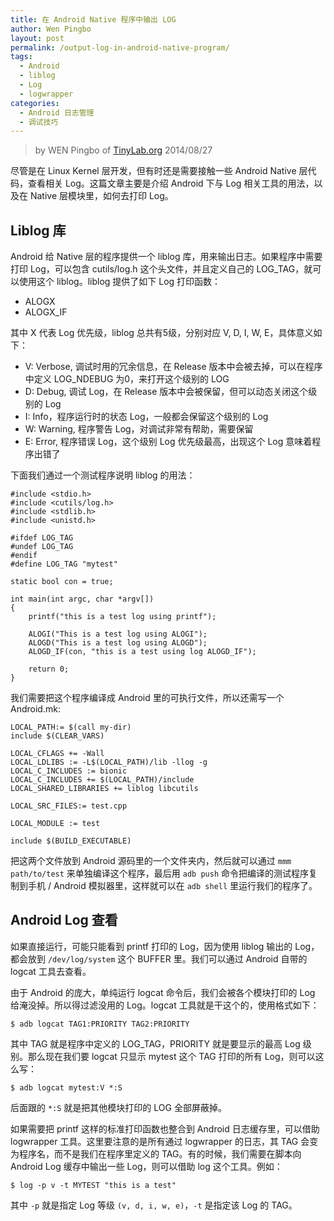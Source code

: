 ```yaml
---
title: 在 Android Native 程序中输出 LOG
author: Wen Pingbo
layout: post
permalink: /output-log-in-android-native-program/
tags:
  - Android
  - liblog
  - Log
  - logwrapper
categories:
  - Android 日志管理
  - 调试技巧
---
```


> by WEN Pingbo of [TinyLab.org][2]
> 2014/08/27

尽管是在 Linux Kernel 层开发，但有时还是需要接触一些 Android Native 层代码，查看相关 Log。这篇文章主要是介绍 Android 下与 Log 相关工具的用法，以及在 Native 层模块里，如何去打印 Log。

## Liblog 库

Android 给 Native 层的程序提供一个 liblog 库，用来输出日志。如果程序中需要打印 Log，可以包含 cutils/log.h 这个头文件，并且定义自己的 LOG_TAG，就可以使用这个 liblog。liblog 提供了如下 Log 打印函数：

  * ALOGX
  * ALOGX_IF

其中 X 代表 Log 优先级，liblog 总共有5级，分别对应 V, D, I, W, E，具体意义如下：

  * V: Verbose, 调试时用的冗余信息，在 Release 版本中会被去掉，可以在程序中定义 LOG_NDEBUG 为0，来打开这个级别的 LOG
  * D: Debug, 调试 Log，在 Release 版本中会被保留，但可以动态关闭这个级别的 Log
  * I: Info，程序运行时的状态 Log，一般都会保留这个级别的 Log
  * W: Warning, 程序警告 Log，对调试非常有帮助，需要保留
  * E: Error, 程序错误 Log，这个级别 Log 优先级最高，出现这个 Log 意味着程序出错了

下面我们通过一个测试程序说明 liblog 的用法：

    #include <stdio.h>
    #include <cutils/log.h>
    #include <stdlib.h>
    #include <unistd.h>
    
    #ifdef LOG_TAG
    #undef LOG_TAG
    #endif
    #define LOG_TAG "mytest"
    
    static bool con = true;
    
    int main(int argc, char *argv[])
    {
        printf("this is a test log using printf");
    
        ALOGI("This is a test log using ALOGI");
        ALOGD("This is a test log using ALOGD");
        ALOGD_IF(con, "this is a test using log ALOGD_IF");
    
        return 0;
    }


我们需要把这个程序编译成 Android 里的可执行文件，所以还需写一个 Android.mk:

    LOCAL_PATH:= $(call my-dir)
    include $(CLEAR_VARS)
    
    LOCAL_CFLAGS += -Wall
    LOCAL_LDLIBS := -L$(LOCAL_PATH)/lib -llog -g
    LOCAL_C_INCLUDES := bionic
    LOCAL_C_INCLUDES += $(LOCAL_PATH)/include
    LOCAL_SHARED_LIBRARIES += liblog libcutils
    
    LOCAL_SRC_FILES:= test.cpp
    
    LOCAL_MODULE := test
    
    include $(BUILD_EXECUTABLE)


把这两个文件放到 Android 源码里的一个文件夹内，然后就可以通过 `mmm path/to/test` 来单独编译这个程序，最后用 `adb push` 命令把编译的测试程序复制到手机 / Android 模拟器里，这样就可以在 `adb shell` 里运行我们的程序了。

## Android Log 查看

如果直接运行，可能只能看到 printf 打印的 Log，因为使用 liblog 输出的 Log，都会放到 `/dev/log/system` 这个 BUFFER 里。我们可以通过 Android 自带的 logcat 工具去查看。

由于 Android 的庞大，单纯运行 logcat 命令后，我们会被各个模块打印的 Log 给淹没掉。所以得过滤没用的 Log。logcat 工具就是干这个的，使用格式如下：

    $ adb logcat TAG1:PRIORITY TAG2:PRIORITY


其中 TAG 就是程序中定义的 LOG_TAG，PRIORITY 就是要显示的最高 Log 级别。那么现在我们要 logcat 只显示 mytest 这个 TAG 打印的所有 Log，则可以这么写：

    $ adb logcat mytest:V *:S


后面跟的 `*:S` 就是把其他模块打印的 LOG 全部屏蔽掉。

如果需要把 printf 这样的标准打印函数也整合到 Android 日志缓存里，可以借助 logwrapper 工具。这里要注意的是所有通过 logwrapper 的日志，其 TAG 会变为程序名，而不是我们在程序里定义的 TAG。有的时候，我们需要在脚本向 Android Log 缓存中输出一些 Log，则可以借助 log 这个工具。例如：

    $ log -p v -t MYTEST "this is a test"


其中 `-p` 就是指定 Log 等级 `(v, d, i, w, e)`，`-t` 是指定该 Log 的 TAG。





 [2]: http://tinylab.org
